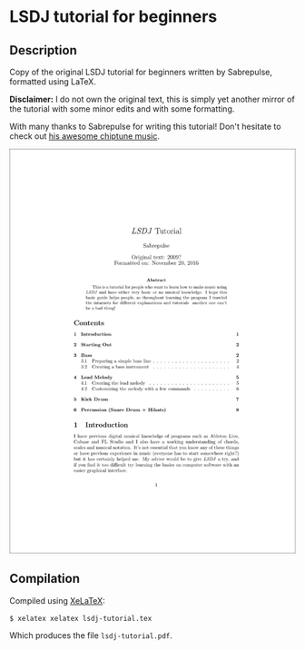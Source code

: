 # LSDJ tutorial for beginners

## Description

Copy of the original LSDJ tutorial for beginners written by Sabrepulse, formatted using LaTeX.

**Disclaimer:** I do not own the original text, this is simply yet another mirror of the tutorial with some minor edits and with some formatting.

With many thanks to Sabrepulse for writing this tutorial! Don't hesitate to check out [his awesome chiptune music](http://sabrepulse.bandcamp.com/).

![First page](firstpage.png)

## Compilation

Compiled using [XeLaTeX](http://xetex.sourceforge.net/):
~~~
$ xelatex xelatex lsdj-tutorial.tex
~~~

Which produces the file `lsdj-tutorial.pdf`.
